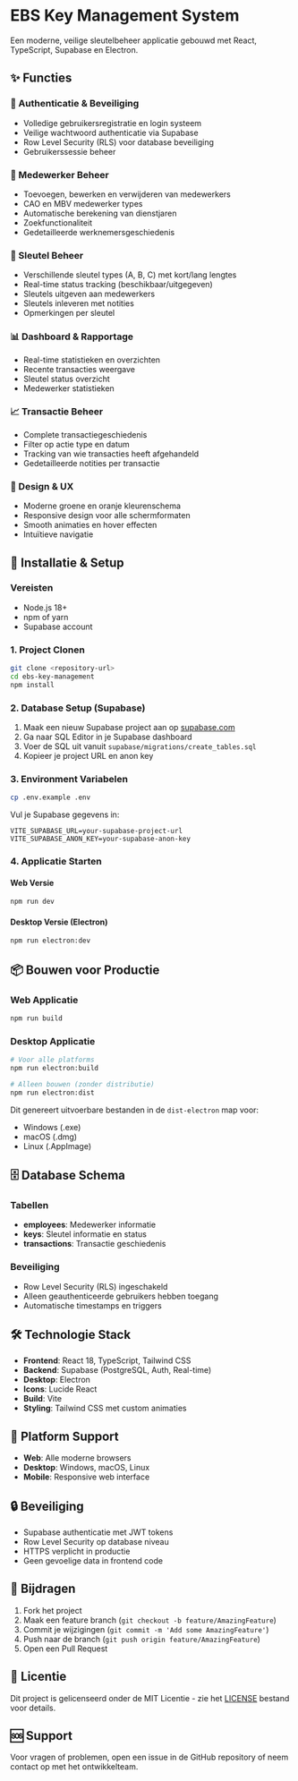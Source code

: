 # EBS Key Management System

Een moderne, veilige sleutelbeheer applicatie gebouwd met React, TypeScript, Supabase en Electron.

## ✨ Functies

### 🔐 Authenticatie & Beveiliging
- Volledige gebruikersregistratie en login systeem
- Veilige wachtwoord authenticatie via Supabase
- Row Level Security (RLS) voor database beveiliging
- Gebruikerssessie beheer

### 👥 Medewerker Beheer
- Toevoegen, bewerken en verwijderen van medewerkers
- CAO en MBV medewerker types
- Automatische berekening van dienstjaren
- Zoekfunctionaliteit
- Gedetailleerde werknemersgeschiedenis

### 🔑 Sleutel Beheer
- Verschillende sleutel types (A, B, C) met kort/lang lengtes
- Real-time status tracking (beschikbaar/uitgegeven)
- Sleutels uitgeven aan medewerkers
- Sleutels inleveren met notities
- Opmerkingen per sleutel

### 📊 Dashboard & Rapportage
- Real-time statistieken en overzichten
- Recente transacties weergave
- Sleutel status overzicht
- Medewerker statistieken

### 📈 Transactie Beheer
- Complete transactiegeschiedenis
- Filter op actie type en datum
- Tracking van wie transacties heeft afgehandeld
- Gedetailleerde notities per transactie

### 🎨 Design & UX
- Moderne groene en oranje kleurenschema
- Responsive design voor alle schermformaten
- Smooth animaties en hover effecten
- Intuïtieve navigatie

## 🚀 Installatie & Setup

### Vereisten
- Node.js 18+ 
- npm of yarn
- Supabase account

### 1. Project Clonen
```bash
git clone <repository-url>
cd ebs-key-management
npm install
```

### 2. Database Setup (Supabase)

1. Maak een nieuw Supabase project aan op [supabase.com](https://supabase.com)
2. Ga naar SQL Editor in je Supabase dashboard
3. Voer de SQL uit vanuit `supabase/migrations/create_tables.sql`
4. Kopieer je project URL en anon key

### 3. Environment Variabelen
```bash
cp .env.example .env
```

Vul je Supabase gegevens in:
```env
VITE_SUPABASE_URL=your-supabase-project-url
VITE_SUPABASE_ANON_KEY=your-supabase-anon-key
```

### 4. Applicatie Starten

#### Web Versie
```bash
npm run dev
```

#### Desktop Versie (Electron)
```bash
npm run electron:dev
```

## 📦 Bouwen voor Productie

### Web Applicatie
```bash
npm run build
```

### Desktop Applicatie
```bash
# Voor alle platforms
npm run electron:build

# Alleen bouwen (zonder distributie)
npm run electron:dist
```

Dit genereert uitvoerbare bestanden in de `dist-electron` map voor:
- Windows (.exe)
- macOS (.dmg)
- Linux (.AppImage)

## 🗄️ Database Schema

### Tabellen
- **employees**: Medewerker informatie
- **keys**: Sleutel informatie en status
- **transactions**: Transactie geschiedenis

### Beveiliging
- Row Level Security (RLS) ingeschakeld
- Alleen geauthenticeerde gebruikers hebben toegang
- Automatische timestamps en triggers

## 🛠️ Technologie Stack

- **Frontend**: React 18, TypeScript, Tailwind CSS
- **Backend**: Supabase (PostgreSQL, Auth, Real-time)
- **Desktop**: Electron
- **Icons**: Lucide React
- **Build**: Vite
- **Styling**: Tailwind CSS met custom animaties

## 📱 Platform Support

- **Web**: Alle moderne browsers
- **Desktop**: Windows, macOS, Linux
- **Mobile**: Responsive web interface

## 🔒 Beveiliging

- Supabase authenticatie met JWT tokens
- Row Level Security op database niveau
- HTTPS verplicht in productie
- Geen gevoelige data in frontend code

## 🤝 Bijdragen

1. Fork het project
2. Maak een feature branch (`git checkout -b feature/AmazingFeature`)
3. Commit je wijzigingen (`git commit -m 'Add some AmazingFeature'`)
4. Push naar de branch (`git push origin feature/AmazingFeature`)
5. Open een Pull Request

## 📄 Licentie

Dit project is gelicenseerd onder de MIT Licentie - zie het [LICENSE](LICENSE) bestand voor details.

## 🆘 Support

Voor vragen of problemen, open een issue in de GitHub repository of neem contact op met het ontwikkelteam.